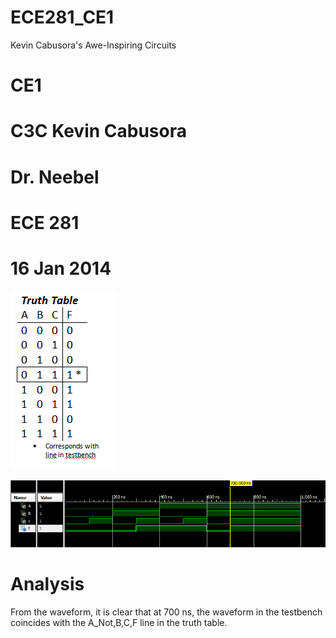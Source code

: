 ECE281_CE1
==========

Kevin Cabusora's Awe-Inspiring Circuits

# CE1
# C3C Kevin Cabusora
# Dr. Neebel
# ECE 281
# 16 Jan 2014

![alt text][TruthTable.PNG]

[TruthTable.PNG]: https://github.com/KevinCabusora/ECE281_CE1/blob/master/TruthTable.PNG "TruthTable.PNG"

![alt text][Testbench.PNG]

[Testbench.PNG]: https://github.com/KevinCabusora/ECE281_CE1/blob/master/Testbench.PNG "Testbench.PNG"

# Analysis
From the waveform, it is clear that at 700 ns, the waveform in the testbench coincides with the A_Not,B,C,F line in the truth table.

